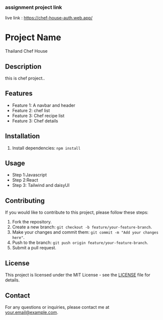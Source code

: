 ###  assignment project link

live link :  https://chef-house-auth.web.app/

# Project Name
Thailand Chef House
## Description
this is chef project..

## Features
- Feature 1: A navbar and header
- Feature 2: chef list
- Feature 3: Chef recipe list 
- Feature 3: Chef details

## Installation

1. Install dependencies: `npm install`

## Usage
- Step 1:Javascript
- Step 2:React
- Step 3: Tailwind and daisyUI

## Contributing
If you would like to contribute to this project, please follow these steps:
1. Fork the repository.
2. Create a new branch: `git checkout -b feature/your-feature-branch`.
3. Make your changes and commit them: `git commit -m "Add your changes here"`.
4. Push to the branch: `git push origin feature/your-feature-branch`.
5. Submit a pull request.

## License
This project is licensed under the MIT License - see the [LICENSE](LICENSE) file for details.

## Contact
For any questions or inquiries, please contact me at [your.email@example.com](mailto:your.email@example.com).
